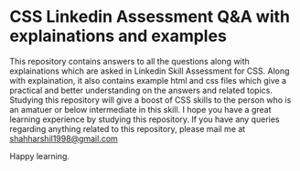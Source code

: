 # CSS Linkedin Assessment Q&A with explainations and examples

This repository contains answers to all the questions along with explainations which are asked in Linkedin Skill Assessment for CSS. Along with explaination, it also contains example html and css files which give a practical and better understanding on the answers and related topics. Studying this repository will give a boost of CSS skills to the person who is an amatuer or below intermediate in this skill. I hope you have a great learning experience by studying this repository. If you have any queries regarding anything related to this repository, please mail me at shahharshil1998@gmail.com

Happy learning.
